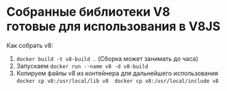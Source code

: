 # Собранные библиотеки V8 готовые для использования в V8JS

Как собрать v8:
1) `docker build -t v8-build .` (Сборка может занимать до часа)
2) Запускаем `docker run --name v8 -d v8-build`
3) Копируем файлы v8 из контейнера для дальнейшего использования 
`
docker cp v8:/usr/local/lib v8 
docker cp v8:/usr/local/include v8
`